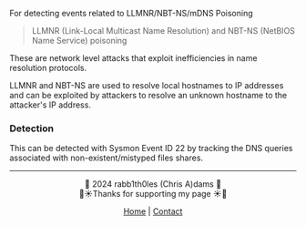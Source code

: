 For detecting events related to LLMNR/NBT-NS/mDNS Poisoning

> LLMNR (Link-Local Multicast Name Resolution) and NBT-NS (NetBIOS Name Service) poisoning

These are network level attacks that exploit inefficiencies in name resolution protocols.

LLMNR and NBT-NS are used to resolve local hostnames to IP addresses and can be exploited by attackers to resolve an unknown hostname to the attacker's IP address.

### Detection

This can be detected with Sysmon Event ID 22 by tracking the DNS queries associated with non-existent/mistyped files shares.

---
<div style="text-align: center;">
	<div class="gradient-text">👾 2024 rabb1th0les (Chris A)dams 👾</div> 
	🌴☀Thanks for supporting my page ☀🌴
	<nav>
		<ul style="list-style: none; padding: 0;">
			<div style="text-align: center;">
				<li><a href="index.html">Home</a> | <a href="Contact.html">Contact</a></li>
			</div>
		</ul>
	</nav>	
</div>